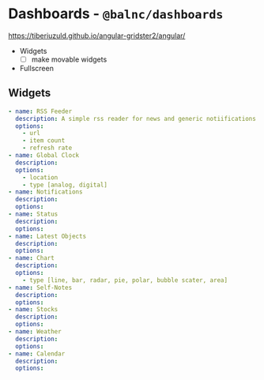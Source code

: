 # Dashboards - `@balnc/dashboards`

https://tiberiuzuld.github.io/angular-gridster2/angular/

- Widgets
  - [ ] make movable widgets
- Fullscreen


## Widgets

```` yaml
- name: RSS Feeder
  description: A simple rss reader for news and generic notiifications
  options:
    - url
    - item count
    - refresh rate
- name: Global Clock
  description: 
  options:
    - location
    - type [analog, digital]
- name: Notifications
  description: 
  options:
- name: Status
  description: 
  options:
- name: Latest Objects
  description: 
  options:
- name: Chart
  description: 
  options:
    - type [line, bar, radar, pie, polar, bubble scater, area]
- name: Self-Notes
  description: 
  options:
- name: Stocks
  description: 
  options:
- name: Weather
  description: 
  options:
- name: Calendar
  description: 
  options:
````

